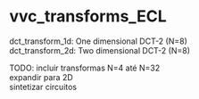# vvc_transforms_ECL

dct_transform_1d: One dimensional DCT-2 (N=8) <br>
dct_transform_2d: Two dimensional DCT-2 (N=8)

TODO: 
      incluir transformas N=4 até N=32 <br>
      expandir para 2D <br>
      sintetizar circuitos <br>
